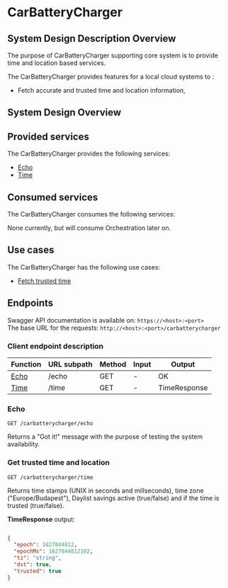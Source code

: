 # CarBatteryCharger

<a name="carbatterycharger_sdd" />

## System Design Description Overview

The purpose of CarBatteryCharger supporting core system is to provide time and location based services.

The CarBatteryCharger provides features for a local cloud systems to :
* Fetch accurate and trusted time and location information,


<a name="carbatterycharger_sysd" />

## System Design Overview

<a name="carbatterycharger_provided_services" />

## Provided services

The CarBatteryCharger provides the following services:
* [Echo](#carbatterycharger_endpoints_get_echo)
* [Time](#carbatterycharger_endpoints_time)

<a name="carbatterycharger_consumed_services" />

## Consumed services

The CarBatteryCharger consumes the following services:

None currently, but will consume Orchestration later on.

<a name="carbatterycharger_usecases" />

## Use cases

The CarBatteryCharger has the following use cases:
* [Fetch trusted time](documentation/carbatterycharger/use_cases/TM_use_case_1.md)

<a name="carbatterycharger_endpoints" />

## Endpoints

Swagger API documentation is available on: `https://<host>:<port>` <br />
The base URL for the requests: `http://<host>:<port>/carbatterycharger`

<a name="carbatterycharger_endpoints_client" />

### Client endpoint description<br />

| Function | URL subpath | Method | Input | Output |
| -------- | ----------- | ------ | ----- | ------ |
| [Echo](#carbatterycharger_endpoints_get_echo) | /echo | GET    | -    | OK     |
| [Time](#carbatterycharger_endpoints_get_time) | /time | GET    | -    | TimeResponse  |

<a name="carbatterycharger_endpoints_get_echo" />

### Echo
```
GET /carbatterycharger/echo
```

Returns a "Got it!" message with the purpose of testing the system availability.

<a name="carbatterycharger_endpoints_get_time" />

### Get trusted time and location
```
GET /carbatterycharger/time
```

Returns time stamps (UNIX in seconds and millseconds), time zone ("Europe/Budapest"), Daylist savings active (true/false) and if the time is trusted (true/false).

<a name="carbatterycharger_gettime_response" />

__TimeResponse__ output:

```json

{
  "epoch": 1627844812,
  "epochMs": 1627844812102,
  "tz": "string",
  "dst": true,
  "trusted": true
}

```
